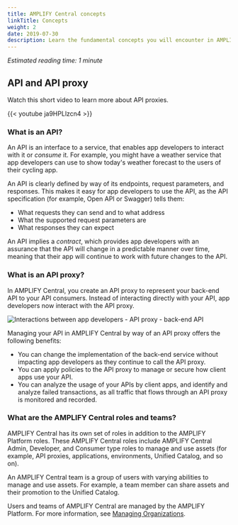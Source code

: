 ```yaml
---
title: AMPLIFY Central concepts
linkTitle: Concepts
weight: 2
date: 2019-07-30
description: Learn the fundamental concepts you will encounter in AMPLIFY Central.
---
```


*Estimated reading time: 1 minute*

## API and API proxy

Watch this short video to learn more about API proxies.

{{< youtube ja9HPLlzcn4 >}}

### What is an API?

An API is an interface to a service, that enables app developers to interact with it or *consume* it. For example, you might have a weather service that app developers can use to show today's weather forecast to the users of their cycling app.

An API is clearly defined by way of its endpoints, request parameters, and responses. This makes it easy for app developers to use the API, as the API specification (for example, Open API or Swagger) tells them:

- What requests they can send and to what address
- What the supported request parameters are
- What responses they can expect

An API implies a *contract*, which provides app developers with an assurance that the API will change in a predictable manner over time, meaning that their app will continue to work with future changes to the API.

### What is an API proxy?

In AMPLIFY Central, you create an API proxy to represent your back-end API to your API consumers. Instead of interacting directly with your API, app developers now interact with the API proxy.

![Interactions between app developers - API proxy - back-end API](/Images/central/api_proxy.png)

Managing your API in AMPLIFY Central by way of an API proxy offers the following benefits:

- You can change the implementation of the back-end service without impacting app developers as they continue to call the API proxy.
- You can apply policies to the API proxy to manage or secure how client apps use your API.
- You can analyze the usage of your APIs by client apps, and identify and analyze failed transactions, as all traffic that flows through an API proxy is monitored and recorded.

### What are the AMPLIFY Central roles and teams?

AMPLIFY Central has its own set of roles in addition to the AMPLIFY Platform roles. These AMPLIFY Central roles include AMPLIFY Central Admin, Developer, and Consumer type roles to manage and use assets (for example, API proxies, applications, environments, Unified Catalog, and so on).  

An AMPLIFY Central team is a group of users with varying abilities to manage and use assets. For example, a team member can share assets and their promotion to the Unified Catalog.

Users and teams of AMPLIFY Central are managed by the AMPLIFY Platform. For more information, see [Managing Organizations](https://docs.axway.com/bundle/Appcelerator_Dashboard_allOS_en/page/managing_organizations.html).
